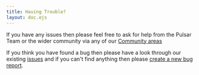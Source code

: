 ```yaml
---
title: Having Trouble?
layout: doc.ejs
---
```


If you have any issues then please feel free to ask for help from the Pulsar Team
or the wider community via any of our [Community areas](/docs/community)

If you think you have found a bug then please have a look through our existing
[issues](https://github.com/pulsar-edit/pulsar/issues) and if you can't find
anything then please [create a new bug report](https://github.com/pulsar-edit/pulsar/issues/new?assignees=&labels=bug%2Ctriage&projects=&template=bug-report.yml).
